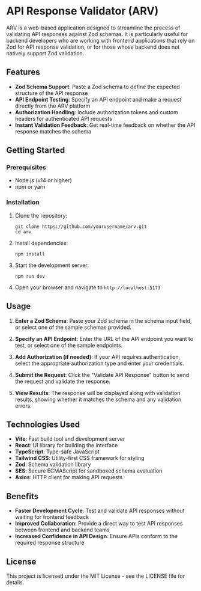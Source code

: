 # API Response Validator (ARV)

ARV is a web-based application designed to streamline the process of validating API responses against Zod schemas. It is particularly useful for backend developers who are working with frontend applications that rely on Zod for API response validation, or for those whose backend does not natively support Zod validation.

## Features

- **Zod Schema Support**: Paste a Zod schema to define the expected structure of the API response
- **API Endpoint Testing**: Specify an API endpoint and make a request directly from the ARV platform
- **Authorization Handling**: Include authorization tokens and custom headers for authenticated API requests
- **Instant Validation Feedback**: Get real-time feedback on whether the API response matches the schema

## Getting Started

### Prerequisites

- Node.js (v14 or higher)
- npm or yarn

### Installation

1. Clone the repository:
   ```
   git clone https://github.com/yourusername/arv.git
   cd arv
   ```

2. Install dependencies:
   ```
   npm install
   ```

3. Start the development server:
   ```
   npm run dev
   ```

4. Open your browser and navigate to `http://localhost:5173`

## Usage

1. **Enter a Zod Schema**: Paste your Zod schema in the schema input field, or select one of the sample schemas provided.

2. **Specify an API Endpoint**: Enter the URL of the API endpoint you want to test, or select one of the sample endpoints.

3. **Add Authorization (if needed)**: If your API requires authentication, select the appropriate authorization type and enter your credentials.

4. **Submit the Request**: Click the "Validate API Response" button to send the request and validate the response.

5. **View Results**: The response will be displayed along with validation results, showing whether it matches the schema and any validation errors.

## Technologies Used

- **Vite**: Fast build tool and development server
- **React**: UI library for building the interface
- **TypeScript**: Type-safe JavaScript
- **Tailwind CSS**: Utility-first CSS framework for styling
- **Zod**: Schema validation library
- **SES**: Secure ECMAScript for sandboxed schema evaluation
- **Axios**: HTTP client for making API requests

## Benefits

- **Faster Development Cycle**: Test and validate API responses without waiting for frontend feedback
- **Improved Collaboration**: Provide a direct way to test API responses between frontend and backend teams
- **Increased Confidence in API Design**: Ensure APIs conform to the required response structure

## License

This project is licensed under the MIT License - see the LICENSE file for details.
